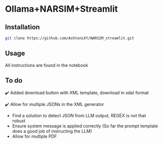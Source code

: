 # Ollama+NARSIM+Streamlit

## Installation

```bash
git clone https://github.com/AshtonLKY/NARSIM_streamlit.git
```

## Usage

All instructions are found in the notebook
## To do
✔️ Added download button with XML template, download in xdat format

✔️ Allow for multiple JSONs in the XML generator
- Find a solution to detect JSON from LLM output, REGEX is not that robust
- Ensure system message is applied correctly (So far the prompt template does a good job of instructing the LLM)
- Allow for multiple PDF
  
